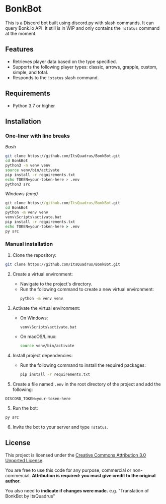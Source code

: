 # BonkBot

This is a Discord bot built using discord.py with slash commands. It can query Bonk.io API. It still is in WIP and only contains the `!status` command at the moment.

## Features

- Retrieves player data based on the type specified.
- Supports the following player types: classic, arrows, grapple, custom, simple, and total.
- Responds to the `!status` slash command.

## Requirements

- Python 3.7 or higher

## Installation
### One-liner with line breaks
*Bash*
```bash
git clone https://github.com/ItsQuadrus/BonkBot.git
cd BonkBot
python3 -m venv venv
source venv/bin/activate
pip install -r requirements.txt
echo TOKEN=your-token-here > .env
python3 src
```
*Windows (cmd)*
```bat
git clone https://github.com/ItsQuadrus/BonkBot.git
cd BonkBot
python -m venv venv
venv\Scripts\activate.bat
pip install -r requirements.txt
echo TOKEN=your-token-here > .env
py src
```

### Manual installation

1. Clone the repository:

```bash
git clone https://github.com/ItsQuadrus/BonkBot.git
```

2. Create a virtual environment:
   - Navigate to the project's directory.
   - Run the following command to create a new virtual environment:
     ```bash
     python -m venv venv
     ```

2. Activate the virtual environment:
   - On Windows:
     ```bash
     venv\Scripts\activate.bat
     ```
   - On macOS/Linux:
     ```bash
     source venv/bin/activate
     ```

3. Install project dependencies:
   - Run the following command to install the required packages:
     ```bash
     pip install -r requirements.txt
     ```

4. Create a file named `.env` in the root directory of the project and add the following:

```env
DISCORD_TOKEN=your-token-here
```

5. Run the bot:

```bash
py src
```

6. Invite the bot to your server and type `!status`.

## License
This project is licensed under the [Creative Commons Attribution 3.0 Unported License](https://creativecommons.org/licenses/by/3.0/).

You are free to use this code for any purpose, commercial or non-commercial. **Attribution is required: you must give credit to the original author.**

You also need to **indicate if changes were made.** e.g. "Translation of BonkBot by ItsQuadrus"